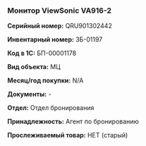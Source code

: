 ### Монитор ViewSonic VA916-2 </br>

**Серийный номер:** QRU901302442 </br>

**Инвентарный номер:** ЗБ-01197 </br>

**Код в 1С:** БП-00001178 </br>

**Вид объекта:** МЦ

**Месяц/год покупки:** N/A </br>

**Документы:** - </br>

**Отдел:** Отдел бронирования </br>

**Принадлежность:** Агент по бронированию </br> 

**Прослеживаемый товар:** НЕТ (старый)
